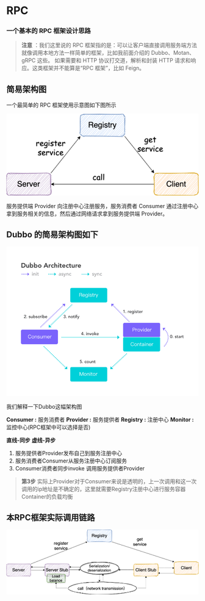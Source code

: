 # RPC

### 一个基本的 RPC 框架设计思路

> **注意** ：我们这里说的 RPC 框架指的是：可以让客户端直接调用服务端方法就像调用本地方法一样简单的框架，比如我前面介绍的 Dubbo、Motan、gRPC 这些。 如果需要和 HTTP 协议打交道，解析和封装 HTTP 请求和响应。这类框架并不能算是“RPC 框架”，比如 Feign。

## 简易架构图
一个最简单的 RPC 框架使用示意图如下图所示

![](./pic/rpc-architure.png)

服务提供端 Provider 向注册中心注册服务，服务消费者 Consumer 通过注册中心拿到服务相关的信息，然后通过网络请求拿到服务提供端 Provider。

## **Dubbo** 的简易架构图如下
![](./pic/dubbo-architure.jpg)

我们解释一下Dubbo这幅架构图

**Consumer :** 服务消费者 **Provider :** 服务提供者 **Registry :** 注册中心 **Monitor :** 监控中心(RPC框架中可以选择是否)

**直线-同步**  **虚线-异步**

1. 服务提供者Provider发布自己到服务注册中心
2. 服务消费者Consumer从服务注册中心订阅服务
3. Consumer消费者同步invoke 调用服务提供者Provider
> **第3步** 实际上Provider对于Consumer来说是透明的，上一次调用和这一次调用的ip地址是不确定的，这里就需要Registry注册中心进行服务容器Container的负载均衡


## 本RPC框架实际调用链路

![](./pic/rpc-architure-detail.png)

